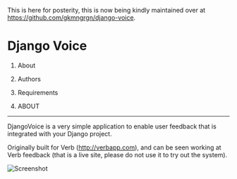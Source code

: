This is here for posterity, this is now being kindly maintained over at https://github.com/gkmngrgn/django-voice.

Django Voice
============

1.  About
2.  Authors
3.  Requirements

1. ABOUT
--------

DjangoVoice is a very simple application to enable user feedback that 
is integrated with your Django project.

Originally built for Verb (http://verbapp.com), and can be seen working 
at Verb feedback (that is a live site, please do not use it to try out 
the system). 

![Screenshot](http://www.huwshimi.com/dev/djangovoice/djangovoice.png)
